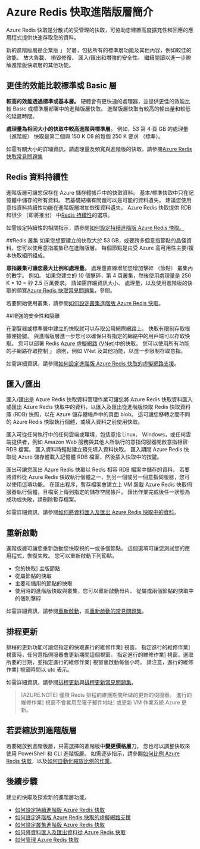 <properties 
    pageTitle="Azure Redis 快取進階版層簡介 |Microsoft Azure" 
    description="瞭解如何建立和管理 Redis 持續性、 Redis 叢集，以及您的進階版層 Azure Redis 快取執行個體 VNET 支援" 
    services="redis-cache" 
    documentationCenter="" 
    authors="steved0x" 
    manager="douge" 
    editor=""/>

<tags 
    ms.service="cache" 
    ms.workload="tbd" 
    ms.tgt_pltfrm="cache-redis" 
    ms.devlang="na" 
    ms.topic="article" 
    ms.date="09/15/2016" 
    ms.author="sdanie"/>

# <a name="introduction-to-the-azure-redis-cache-premium-tier"></a>Azure Redis 快取進階版層簡介
Azure Redis 快取是分散式的受管理的快取，可協助您建置高度擴充性和回應的應用程式提供快速存取您的資料。 

新的進階版層是企業版 」 好層，包括所有的標準層功能及其他內容，例如較佳的效能、 放大負載、 損毀修復、 匯入/匯出和增強的安全性。 繼續閱讀以進一步瞭解進階版快取層的其他功能。

## <a name="better-performance-compared-to-standard-or-basic-tier"></a>更佳的效能比較標準或 Basic 層
**較高的效能透過標準或基本層。** 硬體會有更快速的處理器，並提供更佳的效能比較 Basic 或標準層部署中的進階版層快取。 進階版層快取有較高的輸出量和較低的延遲時間。 

**處理量為相同大小的快取中較高進階與標準層。** 例如，53 第 4 頁 GB 的處理量 （進階版） 快取是第二個與 150 K C6 的每個 250 K 要求 （標準）。

如需有關大小的詳細資訊，請處理量及頻寬與進階版的快取，請參閱[Azure Redis 快取常見問題集](cache-faq.md#what-redis-cache-offering-and-size-should-i-use)

## <a name="redis-data-persistence"></a>Redis 資料持續性
進階版層可讓您保存在 Azure 儲存體帳戶中的快取資料。 基本/標準快取中只在記憶體中儲存的所有資料。 若基礎結構有問題可以是可能的資料遺失。 建議您使用意指資料持續性功能在進階版層增加恢復資料遺失。 Azure Redis 快取提供 RDB 和很少 （即將推出） 中[Redis 持續性](http://redis.io/topics/persistence)的選項。 

如需設定持續性的相關指示，請參閱[如何設定持續進階版 Azure Redis 快取。](cache-how-to-premium-persistence.md)

##<a name="redis-cluster"></a>Redis 叢集
如果您想要建立的快取大於 53 GB，或要跨多個意指節點的晶怪資料，您可以使用意指叢集已在進階版層。 每個節點是由受 Azure 高可用性主要/複本快取組所組成。 

**意指叢集可讓您最大比例和處理量。** 處理量直線增加您增加擊碎 （節點） 叢集內的數字。 例如。 如果您建立的 10 個擊碎，第 4 頁叢集，然後使用處理量是 250 K * 10 = 秒 2.5 百萬要求。 請如需詳細資訊大小、 處理量，以及使用進階版的快取的頻寬[Azure Redis 快取常見問題集](cache-faq.md#what-redis-cache-offering-and-size-should-i-use)，參閱。

若要開始使用叢集，請參閱[如何設定叢集進階版 Azure Redis 快取](cache-how-to-premium-clustering.md)。

##<a name="enhanced-security-and-isolation"></a>增強的安全性和隔離

在瀏覽器或標準層中建立的快取就可以存取公用網際網路上。 快取有限制存取根據便捷鍵。 與進階版層進一步您可以確保只有指定的網路中的用戶端可以存取快取。 您可以部署 Redis [Azure 虛擬網路 (VNet)](https://azure.microsoft.com/services/virtual-network/)中的快取。 您可以使用所有功能的子網路存取控制 」 原則，例如 VNet 及其他功能，以進一步限制存取意指。

如需詳細資訊，請參閱[如何設定進階版 Azure Redis 快取的虛擬網路支援](cache-how-to-premium-vnet.md)。

## <a name="importexport"></a>匯入/匯出

匯入/匯出是 Azure Redis 快取資料管理作業可讓您將 Azure Redis 快取資料匯入或匯出 Azure Redis 快取中的資料，以匯入及匯出從進階版快取 Redis 快取資料庫 (RDB) 快照，以在 Azure 儲存體帳戶中的頁面 blob。 這可讓您移轉之間不同的 Azure Redis 快取執行個體，或填入資料之前使用快取。

匯入可從任何執行中的任何雲端或環境，包括意指 Linux、 Windows，或任何雲端提供者，例如 Amazon Web 服務與其他人所執行的意指伺服器開啟意指相容 RDB 檔案。 匯入資料時輕鬆建立預先填入資料快取。 匯入期間 Azure Redis 快取從 Azure 儲存體載入記憶體 RDB 檔案，然後插入快取中的按鍵。

匯出可讓您匯出 Azure Redis 快取以 Redis 相容 RDB 檔案中儲存的資料。 若要將資料從 Azure Redis 快取執行個體之一，到另一個或另一個意指伺服器，您可以使用這項功能。 在匯出程序，暫存檔案會建立上 VM 裝載 Azure Redis 快取伺服器執行個體，且檔案上傳到指定的儲存空間帳戶。 匯出作業完成後任一狀態為成功或失敗，請刪除暫存檔案。

如需詳細資訊，請參閱[如何將資料匯入及匯出 Azure Redis 快取中的資料](cache-how-to-import-export-data.md)。

## <a name="reboot"></a>重新啟動

進階版層可讓您重新啟動您快取視的一或多個節點。 這個選項可讓您測試您的應用程式，恢復失敗。 您可以重新啟動下列節點。

-   您的快取] 主版節點
-   從屬節點的快取
-   主要和備用的節點的快取
-   使用時的進階版快取與叢集，您可以重新啟動母片、 從屬或兩個節點的快取中的個別擊碎

如需詳細資訊，請參閱[重新啟動](cache-administration.md#reboot)，並[重新啟動的常見問題集](cache-administration.md#reboot-faq)。

## <a name="schedule-updates"></a>排程更新

排程的更新功能可讓您指定的快取進行的維修作業] 視窗。 指定進行的維修作業] 視窗時，任何意指伺服器會更新期間這個視窗。 指定進行的維修作業] 視窗，選取所要的日期，並指定進行的維修作業] 視窗會啟動每個小時。 請注意，進行的維修作業] 視窗時間以 utc 表示。 

如需詳細資訊，請參閱[排程更新](cache-administration.md#schedule-updates)與[排程更新常見問題集](cache-administration.md#schedule-updates-faq)。

>[AZURE.NOTE] 僅限 Redis 排程的維護期間所做的更新的伺服器。 進行的維修作業] 視窗不會套用至電子郵件地址] 或更新 VM 作業系統 Azure 更新。

## <a name="to-scale-to-the-premium-tier"></a>若要縮放到進階版層

若要縮放到進階版層，只需選擇的進階版中**變更價格層**刀。 您也可以調整快取來使用 PowerShell 和 CLI 進階版層。 如需逐步指示，請參閱[如何比例 Azure Redis 快取](cache-how-to-scale.md)，以及[如何自動化縮放比例的作業](cache-how-to-scale.md#how-to-automate-a-scaling-operation)。

## <a name="next-steps"></a>後續步驟

建立的快取及探索新的進階層功能。

-   [如何設定持續進階版 Azure Redis 快取](cache-how-to-premium-persistence.md)
-   [如何設定進階版 Azure Redis 快取的虛擬網路支援](cache-how-to-premium-vnet.md)
-   [如何設定叢集進階版 Azure Redis 快取](cache-how-to-premium-clustering.md)
-   [如何將資料匯入及匯出資料從 Azure Redis 快取](cache-how-to-import-export-data.md)
-   [如何管理 Azure Redis 快取](cache-administration.md)
  

